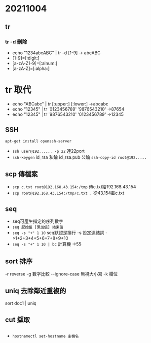 # 20211004
## tr
### tr -d 刪除 
* echo "1234abcABC" | tr -d [1-9]
-> abcABC
* [1-9]=[:digit:]
* [a-zA-Z1-9]=[:alnum:]
* [a-zA-Z]=[:alpha:]

# tr 取代
* echo "ABCabc" | tr [:upper:] [:lower:]
->abcabc
* echo "12345" | tr '0123456789' '9876543210'
->87654
* echo "12345" | tr '9876543210' '0123456789'
->12345

## SSH
`apt-get install openssh-server`
* `ssh user@192...... -p 22` 連22port 
* `ssh-keygen`
id_rsa 私鑰
id_rsa.pub 公鑰
`ssh-copy-id root@192.....`

## scp 傳檔案
* `scp c.txt root@192.168.43.154:/tmp` 傳c.txt給192.168.43.154
* `scp root@192.168.43.154:/tmp/c.txt .` 從43.154載c.txt


## seq
* seq可產生指定的序列數字
* `seq 起始值 [累加值] 結束值`
* `seq -s "+" 1 10` seq默認是換行 -s 設定連結詞
->1+2+3+4+5+6+7+8+9+10
* `seq -s "+" 1 10 | bc` 計算機
->55

## sort 排序
-r reverse
-g 數字比較
--ignore-case 無視大小寫
-k 欄位

## uniq 去除鄰近重複的
sort doc1 | uniq 

## cut 擷取

## 
* `hostnamectl set-hostname 主機名`
